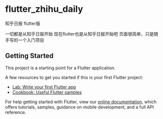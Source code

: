 # flutter_zhihu_daily

知乎日报 flutter版

一切都是从知乎日报开始
现在flutter也是从知乎日报开始吧
页面很简单，只是随手写的一个入门项目


## Getting Started

This project is a starting point for a Flutter application.

A few resources to get you started if this is your first Flutter project:

- [Lab: Write your first Flutter app](https://flutter.dev/docs/get-started/codelab)
- [Cookbook: Useful Flutter samples](https://flutter.dev/docs/cookbook)

For help getting started with Flutter, view our
[online documentation](https://flutter.dev/docs), which offers tutorials,
samples, guidance on mobile development, and a full API reference.
